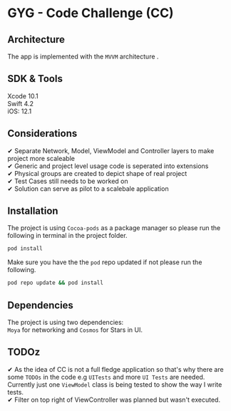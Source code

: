 # GYG - Code Challenge (CC)

## Architecture

The app is implemented with the `MVVM` architecture .

## SDK & Tools

Xcode 10.1<br />
Swift 4.2<br />
iOS: 12.1<br />

## Considerations

✔       Separate Network, Model, ViewModel and Controller layers to make project more scaleable<br /> 
✔       Generic and project level usage code is seperated into extensions<br />
✔       Physical groups are created to depict shape of real  project<br />
✔       Test Cases still needs to be worked on<br />
✔       Solution can serve as pilot to a scalebale application<br />


## Installation

The project is using `Cocoa-pods` as a package manager so please run the following in terminal in the project folder.

```bash
pod install
```

Make sure you have the the `pod` repo updated if not please run the following.

```bash
pod repo update && pod install
```


## Dependencies
The project is using two dependencies:<br />
`Moya` for networking and  `Cosmos`  for Stars in UI.


## TODOz

✔ As the idea of CC is not a full fledge application so that's why there are some `TODOs` in the code e.g `UITests` and more `UI Tests` are needed. Currently just one `ViewModel` class is being tested  to show the way I write tests.<br />
✔  Filter on top right of ViewController was planned but wasn't executed. 
